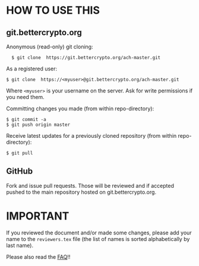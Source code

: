 # HOW TO USE THIS

## git.bettercrypto.org
Anonymous (read-only) git cloning:

`  $ git clone  https://git.bettercrypto.org/ach-master.git`


As a registered user:

  `$ git clone  https://<myuser>@git.bettercrypto.org/ach-master.git`

Where `<myuser>` is your username on the server. Ask for write permissions if you need them.


Committing changes you made (from within repo-directory):


```
$ git commit -a
$ git push origin master
```


Receive latest updates for a previously cloned repository (from within repo-directory):

  `$ git pull`

## GitHub
Fork and issue pull requests. Those will be reviewed and if accepted pushed to the main repository hosted on git.bettercrypto.org.

# IMPORTANT

If you reviewed the document and/or made some changes, please add your name to the `reviewers.tex` file (the list of names is sorted alphabetically by last name).

Please also read the [FAQ](FAQ.md)!!
